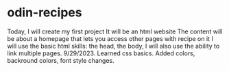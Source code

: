# odin-recipes
Today, I will create my first project
It will be an html website
The content will be about a homepage that lets you access other pages with recipe on it
I will use the basic html skills: the head, the body, I will also use the ability to link
multiple pages.
9/29/2023. Learned css basics. Added colors, backround colors, font style changes.
